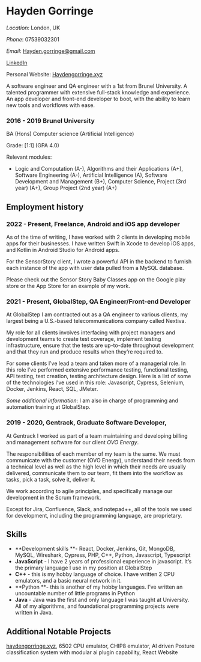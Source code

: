 <!-----



Conversion time: 0.347 seconds.


Using this Markdown file:

1. Paste this output into your source file.
2. See the notes and action items below regarding this conversion run.
3. Check the rendered output (headings, lists, code blocks, tables) for proper
   formatting and use a linkchecker before you publish this page.

Conversion notes:

* Docs to Markdown version 1.0β35
* Fri Mar 29 2024 10:24:26 GMT-0700 (PDT)
* Source doc: Hayden Gorringe's CV
----->



# Hayden Gorringe

_Location_: London, UK

_Phone_: 07539032301

_Email_: [Hayden.gorringe@gmail.com](mailto:Hayden.gorringe@gmail.com)

[LinkedIn](https://www.linkedin.com/in/hayden-gorringe-980753191/)

Personal Website: [Haydengorringe.xyz](https://www.haydengorringe.xyz/)

A software engineer and QA engineer with a 1st from Brunel University. A talented programmer with extensive full-stack knowledge and experience. An app developer and front-end developer to boot, with the ability to learn new tools and workflows with ease.


### 2016 - 2019 Brunel University

BA (Hons) Computer science (Artificial Intelligence)

Grade:	 [1:1] (GPA 4.0)

Relevant modules:



* Logic and Computation (A-), Algorithms and their Applications (A+), Software Engineering (A-), Artificial Intelligence (A), Software Development and Management (B+), Computer Science, Project (3rd year) (A+), Group Project (2nd year) (A+)


## Employment history


### 2022 - Present, Freelance, Android and iOS app developer

As of the time of writing, I have worked with 2 clients in developing mobile apps for their businesses. I have written Swift in Xcode to develop iOS apps, and Kotlin in Android Studio for Android apps.

For the SensorStory client, I wrote a powerful API in the backend to furnish each instance of the app with user data pulled from a MySQL database.

Please check out the Sensor Story Baby Classes app on the Google play store or the App Store for an example of my work.


### 2021 - Present, GlobalStep, QA Engineer/Front-end Developer

At GlobalStep I am contracted out as a QA engineer to various clients, my largest being a U.S.-based telecommunications company called Nextiva. 

My role for all clients involves interfacing with project managers and development teams to create test coverage, implement testing infrastructure, ensure that the tests are up-to-date throughout development and that they run and produce results when they’re required to.

For some clients I’ve lead a team and taken more of a managerial role. In this role I’ve performed extensive performance testing, functional testing, API testing, test creation, testing architecture design. Here is a list of some of the technologies I’ve used in this role: Javascript, Cypress, Selenium, Docker, Jenkins, React, SQL, JMeter.

_Some additional information_: I am also in charge of programming and automation training at GlobalStep.


### 2019 - 2020, Gentrack, Graduate Software Developer, 

At Gentrack I worked as part of a team maintaining and developing billing and management software for our client _OVO Energy_. 

The responsibilities of each member of my team is the same. We must communicate with the customer (OVO Energy), understand their needs from a technical level as well as the high level in which their needs are usually delivered, communicate them to our team, fit them into the workflow as tasks, pick a task, solve it, deliver it.

We work according to agile principles, and specifically manage our development in the Scrum framework.

Except for Jira, Confluence, Slack, and notepad++, all of the tools we used for development, including the programming language, are proprietary.


## Skills



* **Development skills **- React, Docker, Jenkins, Git, MongoDB, MySQL, Wireshark, Cypress, PHP, C++, Python, Javascript, Typescript
* **JavaScript** - I have 2 years of professional experience in javascript. It’s the primary language I use in my position at GlobalStep
* **C++** - this is my hobby language of choice. I have written 2 CPU emulators, and a basic neural network in it.
* **Python **- this is another of my hobby languages. I’ve written an uncountable number of little programs in Python
* **Java** - Java was the first and only language I was taught at University. All of my algorithms, and foundational programming projects were written in Java.


## Additional Notable Projects

[haydengorringe.xyz](https://www.haydengorringe.xyz/), 6502 CPU emulator, CHIP8 emulator, AI driven Posture classification system with modular ai plugin capability, React Website
